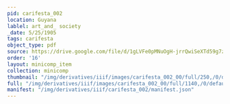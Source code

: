 ```yaml
---
pid: carifesta_002
location: Guyana
lablel: art_and_ society
_date: 5/25/1905
tags: carifesta
object_type: pdf
source: https://drive.google.com/file/d/1gLVFe0pMNuOgH-jrrQwiSeXTd59g7zhZ/view?usp=sharing
order: '16'
layout: minicomp_item
collection: minicomp
thumbnail: "/img/derivatives/iiif/images/carifesta_002_00/full/250,/0/default.jpg"
full: "/img/derivatives/iiif/images/carifesta_002_00/full/1140,/0/default.jpg"
manifest: "/img/derivatives/iiif/carifesta_002/manifest.json"
---
```

